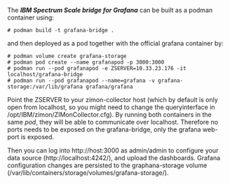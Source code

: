 The ***IBM Spectrum Scale bridge for Grafana*** can be built as a podman container using:

```shell
# podman build -t grafana-bridge .
```

and then deployed as a pod together with the official grafana container by:



```shell
# podman volume create grafana-storage
# podman pod create --name grafanapod -p 3000:3000
# podman run --pod grafanapod -e ZSERVER=10.33.23.176 -it localhost/grafana-bridge
# podman run --pod grafanapod --name=grafana -v grafana-storage:/var/lib/grafana grafana/grafana
```

Point the ZSERVER to your zimon-collector host (which by default is only open from localhost, so you might need to change the queryinterface in /opt/IBM/zimon/ZIMonCollector.cfg). By running both containers in the same *pod*, they will be able to communicate over localhost. Therefore no ports needs to be exposed on the grafana-bridge, only the grafana web-port is exposed.

Then you can log into http://host:3000 as admin/admin to configure your data source (http://localhost:4242/), and upload the dashboards. Grafana configuration changes are persisted to the graphana-storage volume (/var/lib/containers/storage/volumes/grafana-storage/).
